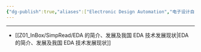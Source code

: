 ```yaml
---
{"dg-publish":true,"aliases":["Electronic Design Automation","电子设计自动化"],"tags":["1_AtomNote"],"number headings":"auto, first-level 1, max 6, A.1.","Created-Date":"2023-09-11 20:15:52","Modified-Date":"2024-04-18 11:53:20","permalink":"/A01_Lessons/Ac01_电路分析基础/EDA/","dgPassFrontmatter":true}
---
```






---
- [[Z01_InBox/SimpRead/EDA 的简介、发展及我国 EDA 技术发展现状\|EDA 的简介、发展及我国 EDA 技术发展现状]]
